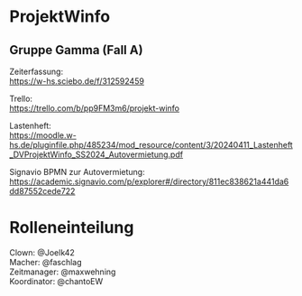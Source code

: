 # ProjektWinfo
## Gruppe Gamma (Fall A)

Zeiterfassung:  
https://w-hs.sciebo.de/f/312592459  

Trello:  
https://trello.com/b/pp9FM3m6/projekt-winfo  

Lastenheft:  
https://moodle.w-hs.de/pluginfile.php/485234/mod_resource/content/3/20240411_Lastenheft_DVProjektWinfo_SS2024_Autovermietung.pdf  

Signavio BPMN zur Autovermietung:  
[https://academic.signavio.com/p/explorer#/directory/811ec838621a441da6dd87552cede722 ](https://academic.signavio.com/p/explorer#)    

# Rolleneinteilung

Clown: @Joelk42   
Macher: @faschlag  
Zeitmanager: @maxwehning  
Koordinator: @chantoEW  
